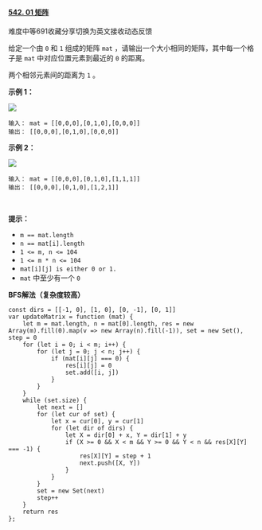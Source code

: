 #### [542. 01 矩阵](https://leetcode.cn/problems/01-matrix/)

难度中等691收藏分享切换为英文接收动态反馈

给定一个由 `0` 和 `1` 组成的矩阵 `mat` ，请输出一个大小相同的矩阵，其中每一个格子是 `mat` 中对应位置元素到最近的 `0` 的距离。

两个相邻元素间的距离为 `1` 。

**示例 1：**

![](https://p3-juejin.byteimg.com/tos-cn-i-k3u1fbpfcp/358b8bc7330441c886d83a4adb71d09d~tplv-k3u1fbpfcp-zoom-1.image)

```
输入： mat = [[0,0,0],[0,1,0],[0,0,0]]
输出： [[0,0,0],[0,1,0],[0,0,0]]
```

**示例 2：**

![](https://p3-juejin.byteimg.com/tos-cn-i-k3u1fbpfcp/ad66623cc90940719ad2354e5eff3a7d~tplv-k3u1fbpfcp-zoom-1.image)

```
输入： mat = [[0,0,0],[0,1,0],[1,1,1]]
输出： [[0,0,0],[0,1,0],[1,2,1]]
```

 

**提示：**

-   `m == mat.length`
-   `n == mat[i].length`
-   `1 <= m, n <= 104`
-   `1 <= m * n <= 104`
-   `mat[i][j] is either 0 or 1.`
-   `mat` 中至少有一个 `0 `

**BFS解法（复杂度较高）**
```
const dirs = [[-1, 0], [1, 0], [0, -1], [0, 1]]
var updateMatrix = function (mat) {
    let m = mat.length, n = mat[0].length, res = new Array(m).fill(0).map(v => new Array(n).fill(-1)), set = new Set(), step = 0
    for (let i = 0; i < m; i++) {
        for (let j = 0; j < n; j++) {
            if (mat[i][j] === 0) {
                res[i][j] = 0
                set.add([i, j])
            }
        }
    }
    while (set.size) {
        let next = []
        for (let cur of set) {
            let x = cur[0], y = cur[1]
            for (let dir of dirs) {
                let X = dir[0] + x, Y = dir[1] + y
                if (X >= 0 && X < m && Y >= 0 && Y < n && res[X][Y] === -1) {
                    res[X][Y] = step + 1
                    next.push([X, Y])
                }
            }
        }
        set = new Set(next)
        step++
    }
    return res
};
```